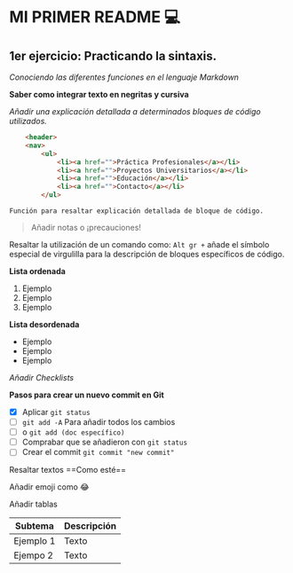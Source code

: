 # MI PRIMER README 💻

## 1er ejercicio: Practicando la sintaxis.

*Conociendo las diferentes funciones en el lenguaje Markdown*

**Saber como integrar texto en negritas y cursiva**

*Añadir una explicación detallada a determinados bloques de código utilizados.*

~~~html
    <header>
    <nav>
        <ul>
            <li><a href="">Práctica Profesionales</a></li>
            <li><a href="">Proyectos Universitarios</a></li>
            <li><a href="">Educación</a></li>
            <li><a href="">Contacto</a></li>
        </ul>
~~~

    Función para resaltar explicación detallada de bloque de código.

>Añadir  notas o  ¡precauciones!

Resaltar la utilización de un comando como: `Alt gr +` añade el símbolo especial de virgulilla para la descripción de bloques específicos de código.

**Lista ordenada**

1. Ejemplo
2. Ejemplo
3. Ejemplo

**Lista desordenada**

- Ejemplo
- Ejemplo
- Ejemplo

*Añadir Checklists*

**Pasos para crear un nuevo commit en Git**
- [x] Aplicar `git status`
- [ ] `git add -A` Para añadir todos los cambios
- [ ] o `git add (doc específico)`
- [ ] Comprabar que se añadieron con `git status`
- [ ] Crear el commit `git commit "new commit"`

Resaltar textos ==Como esté==

Añadir emoji como :joy:

Añadir tablas

| Subtema    | Descripción |
| -----------| ----------- |
|Ejemplo 1   | Texto       |
| Ejempo 2   | Texto       |

